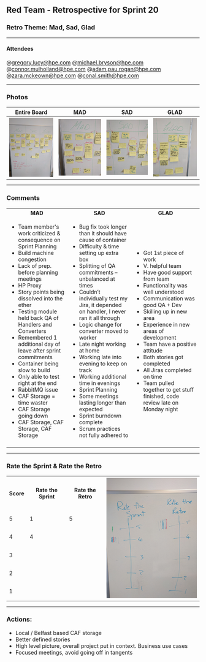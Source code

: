 ## Red Team - Retrospective for Sprint 20

### Retro Theme: Mad, Sad, Glad

---

#### Attendees
@gregory.lucy@hpe.com
@michael.bryson@hpe.com
@connor.mulholland@hpe.com
@adam.pau.rogan@hpe.com
@zara.mckeown@hpe.com
@conal.smith@hpe.com

---

### Photos

Entire Board  |  MAD  |  SAD  |  GLAD  |
|     ---     |  ---  |  ---  |  ----  |
| <img src=https://github.com/glucy/hello-world/blob/master/redTeam/images/retros/retro20/IMG_20160928_152644.jpg width=300 /> | <img src=https://github.com/glucy/hello-world/blob/master/redTeam/images/retros/retro20/IMG_20160928_152659.jpg width=300 /> | <img src=https://github.com/glucy/hello-world/blob/master/redTeam/images/retros/retro20/IMG_20160928_152705.jpg width=300 /> | <img src=https://github.com/glucy/hello-world/blob/master/redTeam/images/retros/retro20/IMG_20160928_152714.jpg width=300 /> |

---

### Comments

<table class="tg">
  <tr>
    <th class="tg-huad">MAD</th>
    <th class="tg-fqpo">SAD</th>
    <th class="tg-lkh3">GLAD</th>
  </tr>
  <tr>
    <td class="tg-031e">
		<ul>
			<li>Team member's work criticized & consequence on Sprint Planning</li>
			<li>Build machine congestion</li>
			<li>Lack of prep. before planning meetings</li>
			<li>HP Proxy</li>
			<li>Story points being dissolved into the ether</li>
			<li>Testing module held back QA of Handlers and Converters</li>
			<li>Remembered 1 additional day of leave after sprint commitments</li>
			<li>Container being slow to build</li>
			<li>Only able to test right at the end</li>
			<li>RabbitMQ issue</li>
			<li>CAF Storage = time waster</li>
			<li>CAF Storage going down</li>
			<li>CAF Storage, CAF Storage, CAF Storage</li>
		</ul>
	</td>
    <td class="tg-031e">
		<ul>
			<li>Bug fix took longer than it should have cause of container</li>
			<li>Difficulty & time setting up extra box</li>
			<li>Splitting of QA commitments – unbalanced at times</li>
			<li>Couldn’t individually test my Jira, it depended on handler, I never ran it all through</li>
			<li>Logic change for converter moved to worker</li>
			<li>Late night working at home</li>
			<li>Working late into evening to keep on track</li>
			<li>Working additional time in evenings</li>
			<li>Sprint Planning</li>
			<li>Some meetings lasting longer than expected</li>
			<li>Sprint burndown complete</li>
			<li>Scrum practices not fully adhered to</li>
		</ul>
	</td>
    <td class="tg-031e">
		<ul>
			<li>Got 1st piece of work</li>
			<li>V. helpful team</li>
			<li>Have good support from team</li>
			<li>Functionality was well understood</li>
			<li>Communication was good QA + Dev</li>
			<li>Skilling up in new area</li>
			<li>Experience in new areas of development</li>
			<li>Team have a positive attitude</li>
			<li>Both stories got completed</li>
			<li>All Jiras completed on time</li>
			<li>Team pulled together to get stuff finished, code review late on Monday night</li>
		</ul>
	</td>
  </tr>
  <tr>
    <td class="tg-031e"></td>
    <td class="tg-031e"></td>
    <td class="tg-031e"></td>
  </tr>
</table>

---

### Rate the Sprint & Rate the Retro

<table class="tg">
  <tr>
    <th class="tg-s6z2">Score</th>
    <th class="tg-s6z2">Rate the Sprint</th>
    <th class="tg-s6z2">Rate the Retro</th>
    <th class="tg-yw4l" rowspan="6"><img src=https://github.com/glucy/hello-world/blob/master/redTeam/images/retros/retro20/IMG_20160928_152944.jpg width=300 /></th>
  </tr>
  <tr>
    <td class="tg-baqh">5</td>
    <td class="tg-baqh">1</td>
    <td class="tg-baqh">5</td>
  </tr>
  <tr>
    <td class="tg-baqh">4</td>
    <td class="tg-baqh">4</td>
    <td class="tg-baqh"></td>
  </tr>
  <tr>
    <td class="tg-baqh">3</td>
    <td class="tg-baqh"></td>
    <td class="tg-baqh"></td>
  </tr>
  <tr>
    <td class="tg-baqh">2</td>
    <td class="tg-baqh"></td>
    <td class="tg-baqh"></td>
  </tr>
  <tr>
    <td class="tg-baqh">1</td>
    <td class="tg-baqh"></td>
    <td class="tg-baqh"></td>
  </tr>
</table>

---

### Actions:

* Local / Belfast based CAF storage
* Better defined stories
* High level picture, overall project put in context. Business use cases
* Focused meetings, avoid going off in tangents
